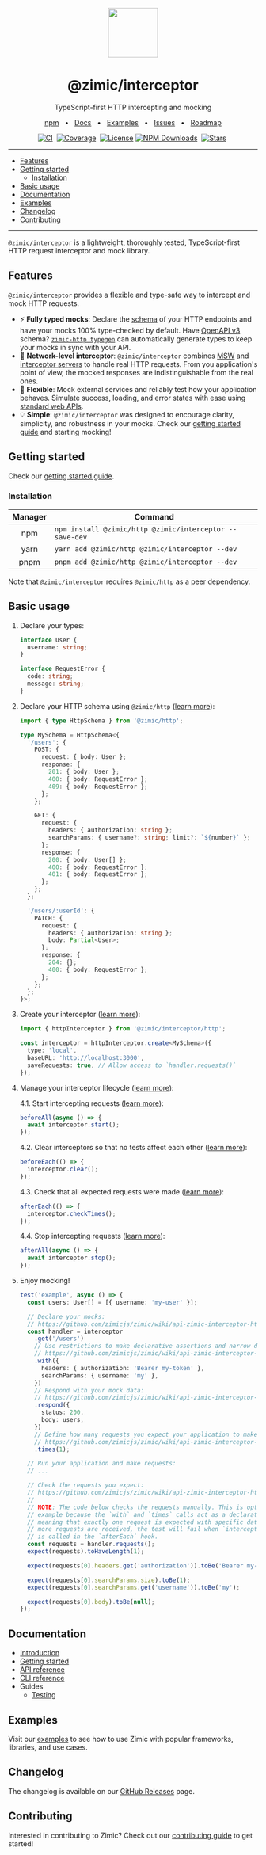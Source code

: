 <p align="center">
  <img src="../../docs/zimic.png" align="center" width="100px" height="100px">
</p>

<h1 align="center">
  @zimic/interceptor
</h1>

<p align="center">
  TypeScript-first HTTP intercepting and mocking
</p>

<p align="center">
  <a href="https://www.npmjs.com/package/@zimic/interceptor">npm</a>
  <span>&nbsp;&nbsp;•&nbsp;&nbsp;</span>
  <a href="https://github.com/zimicjs/zimic/wiki">Docs</a>
  <span>&nbsp;&nbsp;•&nbsp;&nbsp;</span>
  <a href="#examples">Examples</a>
  <span>&nbsp;&nbsp;•&nbsp;&nbsp;</span>
  <a href="https://github.com/zimicjs/zimic/issues">Issues</a>
  <span>&nbsp;&nbsp;•&nbsp;&nbsp;</span>
  <a href="https://github.com/orgs/zimicjs/projects/1/views/5">Roadmap</a>
</p>

<div align="center">

[![CI](https://github.com/zimicjs/zimic/actions/workflows/ci.yaml/badge.svg?branch=canary)](https://github.com/zimicjs/zimic/actions/workflows/ci.yaml)&nbsp;
[![Coverage](https://img.shields.io/badge/Coverage-100%25-31C654?labelColor=353C43)](https://github.com/zimicjs/zimic/actions)&nbsp;
[![License](https://img.shields.io/github/license/zimicjs/zimic?color=0E69BE&label=License&labelColor=353C43)](https://github.com/zimicjs/zimic/blob/canary/LICENSE.md)
[![NPM Downloads](https://img.shields.io/npm/dm/@zimic/interceptor?style=flat&logo=npm&color=0E69BE&label=Downloads&labelColor=353C43)](https://www.npmjs.com/package/@zimic/interceptor)&nbsp;
[![Stars](https://img.shields.io/github/stars/zimicjs/zimic)](https://github.com/zimicjs/zimic)&nbsp;

</div>

---

- [Features](#features)
- [Getting started](#getting-started)
  - [Installation](#installation)
- [Basic usage](#basic-usage)
- [Documentation](#documentation)
- [Examples](#examples)
- [Changelog](#changelog)
- [Contributing](#contributing)

---

`@zimic/interceptor` is a lightweight, thoroughly tested, TypeScript-first HTTP request interceptor and mock library.

## Features

`@zimic/interceptor` provides a flexible and type-safe way to intercept and mock HTTP requests.

- :zap: **Fully typed mocks**: Declare the
  [schema](https://github.com/zimicjs/zimic/wiki/api‐zimic‐interceptor‐http‐schemas) of your HTTP endpoints and have
  your mocks 100% type-checked by default. Have [OpenAPI v3](https://swagger.io/specification) schema?
  [`zimic-http typegen`](https://github.com/zimicjs/zimic/wiki/cli‐zimic‐typegen) can automatically generate types to
  keep your mocks in sync with your API.
- :link: **Network-level interceptor**: `@zimic/interceptor` combines [MSW](https://github.com/mswjs/msw) and
  [interceptor servers](https://github.com/zimicjs/zimic/wiki/cli‐zimic‐server) to handle real HTTP requests. From you
  application's point of view, the mocked responses are indistinguishable from the real ones.
- :wrench: **Flexible**: Mock external services and reliably test how your application behaves. Simulate success,
  loading, and error states with ease using [standard web APIs](https://developer.mozilla.org/docs/Web/API).
- :bulb: **Simple**: `@zimic/interceptor` was designed to encourage clarity, simplicity, and robustness in your mocks.
  Check our [getting started guide](https://github.com/zimicjs/zimic/wiki/getting‐started) and starting mocking!

## Getting started

Check our [getting started guide](https://github.com/zimicjs/zimic/wiki/getting‐started).

### Installation

| Manager | Command                                                 |
| :-----: | ------------------------------------------------------- |
|   npm   | `npm install @zimic/http @zimic/interceptor --save-dev` |
|  yarn   | `yarn add @zimic/http @zimic/interceptor --dev`         |
|  pnpm   | `pnpm add @zimic/http @zimic/interceptor --dev`         |

Note that `@zimic/interceptor` requires `@zimic/http` as a peer dependency.

## Basic usage

1.  Declare your types:

    ```ts
    interface User {
      username: string;
    }

    interface RequestError {
      code: string;
      message: string;
    }
    ```

2.  Declare your HTTP schema using `@zimic/http`
    ([learn more](https://github.com/zimicjs/zimic/wiki/api‐zimic‐interceptor‐http‐schemas)):

    ```ts
    import { type HttpSchema } from '@zimic/http';

    type MySchema = HttpSchema<{
      '/users': {
        POST: {
          request: { body: User };
          response: {
            201: { body: User };
            400: { body: RequestError };
            409: { body: RequestError };
          };
        };

        GET: {
          request: {
            headers: { authorization: string };
            searchParams: { username?: string; limit?: `${number}` };
          };
          response: {
            200: { body: User[] };
            400: { body: RequestError };
            401: { body: RequestError };
          };
        };
      };

      '/users/:userId': {
        PATCH: {
          request: {
            headers: { authorization: string };
            body: Partial<User>;
          };
          response: {
            204: {};
            400: { body: RequestError };
          };
        };
      };
    }>;
    ```

3.  Create your interceptor
    ([learn more](https://github.com/zimicjs/zimic/wiki/api‐zimic‐interceptor‐http#httpinterceptorcreateoptions)):

    ```ts
    import { httpInterceptor } from '@zimic/interceptor/http';

    const interceptor = httpInterceptor.create<MySchema>({
      type: 'local',
      baseURL: 'http://localhost:3000',
      saveRequests: true, // Allow access to `handler.requests()`
    });
    ```

4.  Manage your interceptor lifecycle ([learn more](https://github.com/zimicjs/zimic/wiki/guides‐testing)):

    4.1. Start intercepting requests
    ([learn more](https://github.com/zimicjs/zimic/wiki/api‐zimic‐interceptor‐http#http-interceptorstart)):

    ```ts
    beforeAll(async () => {
      await interceptor.start();
    });
    ```

    4.2. Clear interceptors so that no tests affect each other
    ([learn more](https://github.com/zimicjs/zimic/wiki/api‐zimic‐interceptor‐http#http-interceptorclear)):

    ```ts
    beforeEach(() => {
      interceptor.clear();
    });
    ```

    4.3. Check that all expected requests were made
    ([learn more](https://github.com/zimicjs/zimic/wiki/api‐zimic‐interceptor‐http#http-interceptorchecktimes)):

    ```ts
    afterEach(() => {
      interceptor.checkTimes();
    });
    ```

    4.4. Stop intercepting requests
    ([learn more](https://github.com/zimicjs/zimic/wiki/api‐zimic‐interceptor‐http#http-interceptorstop)):

    ```ts
    afterAll(async () => {
      await interceptor.stop();
    });
    ```

5.  Enjoy mocking!

    ```ts
    test('example', async () => {
      const users: User[] = [{ username: 'my-user' }];

      // Declare your mocks:
      // https://github.com/zimicjs/zimic/wiki/api‐zimic‐interceptor‐http#http-interceptormethodpath
      const handler = interceptor
        .get('/users')
        // Use restrictions to make declarative assertions and narrow down your mocks:
        // https://github.com/zimicjs/zimic/wiki/api‐zimic‐interceptor‐http#http-handlerwithrestriction
        .with({
          headers: { authorization: 'Bearer my-token' },
          searchParams: { username: 'my' },
        })
        // Respond with your mock data:
        // https://github.com/zimicjs/zimic/wiki/api‐zimic‐interceptor‐http#http-handlerresponddeclaration
        .respond({
          status: 200,
          body: users,
        })
        // Define how many requests you expect your application to make:
        // https://github.com/zimicjs/zimic/wiki/api‐zimic‐interceptor‐http#http-handlertimes
        .times(1);

      // Run your application and make requests:
      // ...

      // Check the requests you expect:
      // https://github.com/zimicjs/zimic/wiki/api‐zimic‐interceptor‐http#http-handlerrequests
      //
      // NOTE: The code below checks the requests manually. This is optional in this
      // example because the `with` and `times` calls act as a declarative validation,
      // meaning that exactly one request is expected with specific data. If fewer or
      // more requests are received, the test will fail when `interceptor.checkTimes()`
      // is called in the `afterEach` hook.
      const requests = handler.requests();
      expect(requests).toHaveLength(1);

      expect(requests[0].headers.get('authorization')).toBe('Bearer my-token');

      expect(requests[0].searchParams.size).toBe(1);
      expect(requests[0].searchParams.get('username')).toBe('my');

      expect(requests[0].body).toBe(null);
    });
    ```

## Documentation

- [Introduction](https://github.com/zimicjs/zimic/wiki)
- [Getting started](https://github.com/zimicjs/zimic/wiki/getting‐started)
- [API reference](https://github.com/zimicjs/zimic/wiki/api‐zimic)
- [CLI reference](https://github.com/zimicjs/zimic/wiki/cli‐zimic)
- Guides
  - [Testing](https://github.com/zimicjs/zimic/wiki/guides‐testing)

## Examples

Visit our [examples](../../examples/README.md) to see how to use Zimic with popular frameworks, libraries, and use
cases.

## Changelog

The changelog is available on our [GitHub Releases](https://github.com/zimicjs/zimic/releases) page.

## Contributing

Interested in contributing to Zimic? Check out our [contributing guide](../../CONTRIBUTING.md) to get started!
